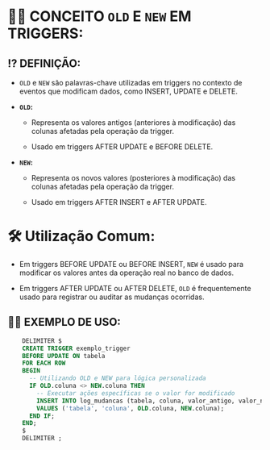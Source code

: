 # 👴👶 **CONCEITO `OLD` E `NEW` EM TRIGGERS:**

## ⁉ **DEFINIÇÃO:**

  - `OLD` e `NEW` são palavras-chave utilizadas em triggers no contexto de eventos que modificam dados, como INSERT, UPDATE e DELETE.

  - **`OLD`:**
    - Representa os valores antigos (anteriores à modificação) das colunas afetadas pela operação da trigger.

    - Usado em triggers AFTER UPDATE e BEFORE DELETE.

  - **`NEW`:**
    - Representa os novos valores (posteriores à modificação) das colunas afetadas pela operação da trigger.

    - Usado em triggers AFTER INSERT e AFTER UPDATE.

# 🛠 **Utilização Comum:**

  - Em triggers BEFORE UPDATE ou BEFORE INSERT, `NEW` é usado para modificar os valores antes da operação real no banco de dados.

  - Em triggers AFTER UPDATE ou AFTER DELETE, `OLD` é frequentemente usado para registrar ou auditar as mudanças ocorridas.

## 👩‍🏫 **EXEMPLO DE USO:**

```SQL
    DELIMITER $
    CREATE TRIGGER exemplo_trigger
    BEFORE UPDATE ON tabela
    FOR EACH ROW
    BEGIN
      -- Utilizando OLD e NEW para lógica personalizada
      IF OLD.coluna <> NEW.coluna THEN
        -- Executar ações específicas se o valor for modificado
        INSERT INTO log_mudancas (tabela, coluna, valor_antigo, valor_novo)
        VALUES ('tabela', 'coluna', OLD.coluna, NEW.coluna);
      END IF;
    END;
    $
    DELIMITER ;
```
